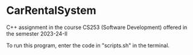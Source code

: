 # CarRentalSystem
C++ assignment in the course CS253 (Software Development) offered in the semester 2023-24-II

To run this program, enter the code in "scripts.sh" in the terminal.
